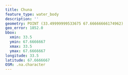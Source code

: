 ```yaml
---
title: Chuna
feature_type: water_body
description: ''
geometry: POINT (33.49999999533675 67.66666666174962)
geo_error: 1852.0
bbox:
  xmin: 33.5
  ymin: 67.6666667
  xmax: 33.5
  ymax: 67.6666667
longitude: 33.5
latitude: 67.6666667
OSM: .na.character
---
```

